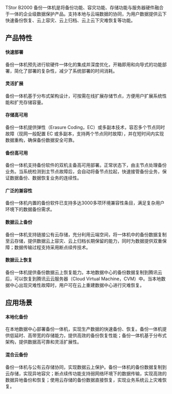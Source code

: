 
TStor B2000 备份一体机是将备份功能、容灾功能、存储功能与服务器硬件融合于一体的企业级数据保护产品。支持本地与云端数据的协同，为用户数据提供云下快速备份恢复、云上容灾、云上归档、云上云下灾难恢复等功能。


## 产品特性

#### 快速部署

备份一体机预先进行软硬件一体化的集成并深度优化，开箱即用和向导式的功能部署，简化了部署的复杂性，减少了系统部署的时间消耗。


#### 灵活扩展

备份一体机基于分布式架构设计，可按需在线扩展存储节点，方便用户扩展系统性能和扩充存储容量。


#### 存储高可用

备份一体机提供弹性（Erasure Coding，EC）或多副本技术，容忍多个节点同时故障（现网一般配置 EC 或多副本，支持两个节点同时故障），并在短时间内实现数据重构，确保备份数据安全可靠。

#### 备份高可用
备份一体机支持备份软件的双机主备高可用部署。正常状态下，由主节点处理备份业务。当系统检测到主节点故障后，会自动将备节点拉起，快速接管备份业务，保证数据备份、数据恢复业务的连续性。

#### 广泛的兼容性

备份一体机内置的备份软件已支持多达3000多项环境兼容性条目，满足复杂用户环境下的数据备份需求。


#### 数据云上备份

备份一体机支持链接公有云存储，充分利用云端空间，将一体机中的备份数据复制至云存储，提供数据云上容灾、云上归档长期保留的能力，同时为数据提供双重保障；数据传输过程支持采用断点续传技术。


#### 数据云上恢复

备份一体机提供备份数据云上恢复能力。本地数据中心的备份数据复制到腾讯云后，可以恢复到腾讯云云服务器（Cloud Virtual Machine，CVM）中。当本地数据中心出现灾难性故障时，用户可在云上重建数据中心进行灾难恢复。


## 应用场景

#### 本地化备份

在本地数据中心部署备份一体机，实现生产数据的快速备份、恢复。备份一体机提供低延时、高带宽的存储能力，提供高效的备份恢复性能；备份一体机基于分布式架构，提供数据高可靠和灵活扩展性。


#### 混合云备份

备份一体机与公有云存储协同，实现数据云上保护。备份一体机的备份数据复制到云存储，实现异地容灾；断点续传功能支持弱网络环境下的数据传输，实现高效的数据异地备份和恢复；使用云存储的备份数据直接恢复，实现业务系统云上灾难恢复。
